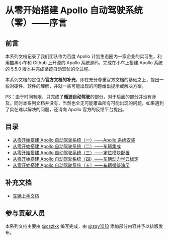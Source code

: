 # 从零开始搭建 Apollo 自动驾驶系统（零）——序言

## 前言

本系列文档记录了我们团队作为百度 Apollo 计划生态圈内一家企业的实习生，利用酷黑小车和 Github 上开源的 Apollo 系统源码，完成在小车上搭建 Apollo 系统的 5.5.0 版本并完成循迹自动驾驶的全过程。

本系列文档的定位为**官方文档的补充**，即在充分尊重官方文档的基础之上，提出一些对硬件、软件的理解，并就一些可能出现的问题给出提示或解决方案。

PS：由于时间有限，只完成了**循迹自动驾驶**的部分，对于后面的部分并没有涉及。同时本系列文档并没有，当然也全无可能覆盖所有可能出现的问题，如果遇到了实在难以解决的问题，还请向 Apollo 官方的反馈平台提出。

## 目录

- [从零开始搭建 Apollo 自动驾驶系统（一）——Apollo 系统安装](Apollo_Installation_aux.md)
- [从零开始搭建 Apollo 自动驾驶系统（二）——车辆集成](Vehicle_Integration_aux.md)
- [从零开始搭建 Apollo 自动驾驶系统（三）——定位模块配置](Localization_Configuration_aux.md)
- [从零开始搭建 Apollo 自动驾驶系统（四）——车辆动力学云标定](Vehicle_Calibration_Online_aux.md)
- [从零开始搭建 Apollo 自动驾驶系统（五）——车辆循迹演示](Start_Waypoint_Following_aux.md)

## 补充文档

- [车辆上手文档](Getting_Start.pdf)

## 参与贡献人员

本系列文档主要由 [@cszlxk](https://github.com/czslxk) 编写完成，由 [@zqy1018](https://github.com/zqy1018) 添加部分内容并予以排版发布。 